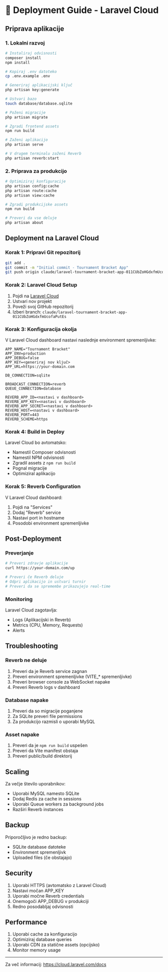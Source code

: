 # 🚀 Deployment Guide - Laravel Cloud

## Priprava aplikacije

### 1. Lokalni razvoj

```bash
# Instaliraj odvisnosti
composer install
npm install

# Kopiraj .env datoteko
cp .env.example .env

# Generiraj aplikacijski ključ
php artisan key:generate

# Ustvari bazo
touch database/database.sqlite

# Poženi migracije
php artisan migrate

# Zgradi frontend assets
npm run build

# Zaženi aplikacijo
php artisan serve

# V drugem terminalu zaženi Reverb
php artisan reverb:start
```

### 2. Priprava za produkcijo

```bash
# Optimiziraj konfiguracije
php artisan config:cache
php artisan route:cache
php artisan view:cache

# Zgradi produkcijske assets
npm run build

# Preveri da vse deluje
php artisan about
```

## Deployment na Laravel Cloud

### Korak 1: Pripravi Git repozitorij

```bash
git add .
git commit -m "Initial commit - Tournament Bracket App"
git push origin claude/laravel-tournament-bracket-app-011CUbZoHGdxfmUcofaPutEs
```

### Korak 2: Laravel Cloud Setup

1. Pojdi na [Laravel Cloud](https://cloud.laravel.com)
2. Ustvari nov projekt
3. Poveži svoj GitHub repozitorij
4. Izberi branch: `claude/laravel-tournament-bracket-app-011CUbZoHGdxfmUcofaPutEs`

### Korak 3: Konfiguracija okolja

V Laravel Cloud dashboard nastavi naslednje environment spremenljivke:

```env
APP_NAME="Tournament Bracket"
APP_ENV=production
APP_DEBUG=false
APP_KEY=<generiraj nov ključ>
APP_URL=https://your-domain.com

DB_CONNECTION=sqlite

BROADCAST_CONNECTION=reverb
QUEUE_CONNECTION=database

REVERB_APP_ID=<nastavi v dashboard>
REVERB_APP_KEY=<nastavi v dashboard>
REVERB_APP_SECRET=<nastavi v dashboard>
REVERB_HOST=<nastavi v dashboard>
REVERB_PORT=443
REVERB_SCHEME=https
```

### Korak 4: Build in Deploy

Laravel Cloud bo avtomatsko:
- Namestil Composer odvisnosti
- Namestil NPM odvisnosti
- Zgradil assets z `npm run build`
- Pognal migracije
- Optimiziral aplikacijo

### Korak 5: Reverb Configuration

V Laravel Cloud dashboard:
1. Pojdi na "Services"
2. Dodaj "Reverb" service
3. Nastavi port in hostname
4. Posodobi environment spremenljivke

## Post-Deployment

### Preverjanje

```bash
# Preveri zdravje aplikacije
curl https://your-domain.com/up

# Preveri če Reverb deluje
# Odpri aplikacijo in ustvari turnir
# Preveri da se spremembe prikazujejo real-time
```

### Monitoring

Laravel Cloud zagotavlja:
- Logs (Aplikacijski in Reverb)
- Metrics (CPU, Memory, Requests)
- Alerts

## Troubleshooting

### Reverb ne deluje

1. Preveri da je Reverb service zagnan
2. Preveri environment spremenljivke (VITE_* spremenljivke)
3. Preveri browser console za WebSocket napake
4. Preveri Reverb logs v dashboard

### Database napake

1. Preveri da so migracije poganjene
2. Za SQLite preveri file permissions
3. Za produkcijo razmisli o uporabi MySQL

### Asset napake

1. Preveri da je `npm run build` uspešen
2. Preveri da Vite manifest obstaja
3. Preveri public/build direktorij

## Scaling

Za večje število uporabnikov:
- Uporabi MySQL namesto SQLite
- Dodaj Redis za cache in sessions
- Uporabi Queue workers za background jobs
- Razširi Reverb instances

## Backup

Priporočljivo je redno backup:
- SQLite database datoteke
- Environment spremenljivk
- Uploaded files (če obstajajo)

## Security

1. Uporabi HTTPS (avtomatsko z Laravel Cloud)
2. Nastavi močan APP_KEY
3. Uporabi močne Reverb credentials
4. Onemogoči APP_DEBUG v produkciji
5. Redno posodabljaj odvisnosti

## Performance

1. Uporabi cache za konfiguracijo
2. Optimiziraj database queries
3. Uporabi CDN za statične assets (opcijsko)
4. Monitor memory usage

---

Za več informacij: https://cloud.laravel.com/docs
